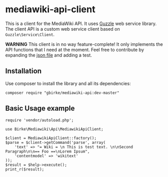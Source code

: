 # mediawiki-api-client

This is a client for the MediaWiki API. It uses [Guzzle][1] web service library. The client API is a custom web service client based on `Guzzle\Service\Client`.

**WARNING** This client is in no way feature-complete! It only implements the API functions that I need at the moment. Feel free to contribute by expanding the [json file](src/Birke/Mediawiki/Api/client.json) and adding a test.

## Installation

Use composer to install the library and all its dependencies:

    composer require "gbirke/mediawiki-api:dev-master" 

## Basic Usage example

    require 'vendor/autoload.php';

    use Birke\Mediawiki\Api\MediawikiApiClient;

    $client = MediawikiApiClient::factory();
    $parse = $client->getCommand('parse', array(
        'text' => "= Wiki = \n This is test text. \n\nSecond Paragraph\n\n== Foo ==\nLorem Ipsum",
        'contentmodel' => 'wikitext'
    ));
    $result = $help->execute();
    print_r($result);


[1]: http://guzzlephp.org/

